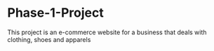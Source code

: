 # Phase-1-Project
This project is an e-commerce website for a business that deals with clothing, shoes and apparels 
